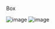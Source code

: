 
Box

![image](https://user-images.githubusercontent.com/104714229/204099845-cbe71114-11cb-4f4c-b0d3-6ac4976955fa.png)
![image](https://user-images.githubusercontent.com/104714229/204099786-13e81c2f-ca3e-4e8f-a53e-27111b99e3ce.png)

